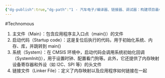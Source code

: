 ```yaml
---
{"dg-publish":true,"dg-path":"1 - 汽车电子/编译器、链接器、调试器：构建项目最小文件集.md","permalink":"/1 - 汽车电子/编译器、链接器、调试器：构建项目最小文件集/","created":"2023-02-16T19:10:11.000+08:00","updated":"2024-11-19T13:33:15.155+08:00"}
---
```


#Technomous 

1. 主文件（Main）：包含应用程序主入口点（main()）的文件
2. 启动代码（Startup code）：这是复位后执行的代码，用于初始化系统、内存、库，并跳转到 main()
3. 系统（System）：在 CMSIS 环境中，启动代码会调用系统初始化回调（SystemInit()），用于设置时钟、配置看门狗等。此外，它还提供了内存映射设备寄存器和外设（如 I2C、SPI 等）的头文件
4. 链接文件（Linker File）：定义了内存映射以及应用程序如何链接在一起